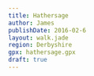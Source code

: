 ```yaml
---
title: Hathersage
author: James
publishDate: 2016-02-6
layout: walk.jade
region: Derbyshire
gpx: hathersage.gpx
draft: true
---
```


